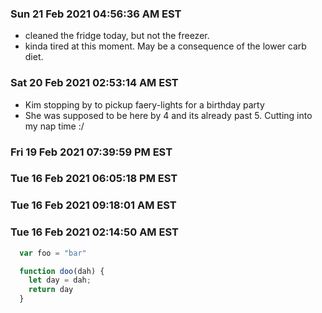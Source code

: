
### Sun 21 Feb 2021 04:56:36 AM EST
- cleaned the fridge today, but not the freezer.
- kinda tired at this moment. May be a consequence of the lower carb diet.
### Sat 20 Feb 2021 02:53:14 AM EST
- Kim stopping by to pickup faery-lights for a birthday party
- She was supposed to be here by 4 and its already past 5. Cutting into my nap time :/

### Fri 19 Feb 2021 07:39:59 PM EST

### Tue 16 Feb 2021 06:05:18 PM EST

### Tue 16 Feb 2021 09:18:01 AM EST

### Tue 16 Feb 2021 02:14:50 AM EST

  ```javascript
    var foo = "bar"

    function doo(dah) {
      let day = dah;
      return day
    }

  ``` 
